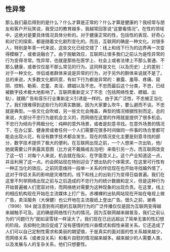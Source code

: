 ## 性异常

那么我们最后得到的是什么？什么才算是正常的？什么才算是健康的？我经常与朋友和客户开玩笑说，我受过的教育越多，我越常回答说“这要看情况”。在性的领域中，这绝对是要具体情况具体分析的。对于健康正常的性，包括性的表现、好奇心和对它的探索，都是随着文化剧烈变化的。而且，互联网的确是一种文化。对很多人，特别是年青一代来说，这些文化已经交错了：线上和线下行为的边界再一次变得模糊了，或者说融合了。由于脱敏效应，互联网让很多我们之前认为是性异常的行为变得寻常。性异常，也就是那些在医学上、社会上或者法律上不那么普通、不那么健康，或者仅仅是不那么常见的行为。这同样是文化（以及历史）上的差别：对于一种文化、伴侣或者群体来说是异常的行为，对于另外的群体来说就不是了。总的来说，大多数文化都同意，有如下行为都是异常的：暴露、羞辱、疼痛、窥阴、控制、勒索、恋童、卖淫、嫖娼以及不忠。不忠而最后这个分类，不忠，已经被数字技术极大地影响了。互联网重新定义了不忠（包括网络性爱、嫖娼、出轨），就跟广告和音乐行业重新定义引诱是一样的。由于其广泛性，不忠被正当化了。我们很难得到这些行为的真实数据，因为大家要么吹牛，要么避而不谈。不忠就是典型。一些文化会吹嘘，另一些文化会掩盖，典型的情况根据性别而定。总的来说，大部分不忠行为是机会主义的，而网络在这里的作用就是提供了很多机会。不忠行为倾向于两极分化：纯粹的意外场景，或者是刻意寻找。在意外场景的情况下，在办公室、健身房或者任何一个人们需要花很多时间做同一件事的场合里都可能会出现火花，有没有数字技术都会发生。现在的情况变化主要是刻意寻找的部分，数字技术提供了极大的便利。在互联网出现之前，一个人想来一次出轨，他/她就需要公开表露其意图（比方说不戴婚戒去泡吧）来吸引另一方。而互联网改变了这一切：对每个人来说，机会就在指尖、在字面意义上。这个产业知道这一点，并且利用了这一点。约会网站现在特别迎合了想出轨的个体需求。在这里可行性有一种正当化的效应。之前同意维持一段单一关系的伴侣现在也开始寻找婚外情了，这对于伴侣关系的影响是灾难性的。线下和线上的出轨行为变得日益普遍。我们在这里不列举网络出现之前与之后造成的不忠行为的统计数据和定义，但是这种行为开始普遍被人们宽容对待，而网络绝对需要为这种现象的出现负责。在这里，线上的相应机构现在开始在主流媒体上打广告。赤裸裸的出轨网站现在开始在电视上做广告，卖淫服务（大保健）也公开地在主流报纸上登出广告。很久之前，谢弗（1996）184 就注意到有问题的互联网行为的广泛传播仅仅是因为互联网变得越来越触手可及。这的确是网络性行为的情况。因为互联网越来越普及，我们之前认为的“问题行为”就如滚雪球一样滚大了。我们现在已远远超出了简单无害的性幻想的阶段。去抑制化效应促成了没有感情的性兴奋模式和假性亲密关系。它还造成了人们可以自己定制性需求和美丽的期望值，于是真实的面对面的性关系越来越少，而网络关系（或者没关系）和看片自慰的情况越来越多。越来越少的人需要人类，以及发展与人的复杂关系，他们只想要性。